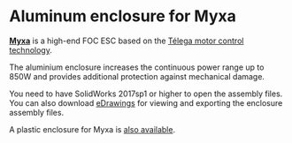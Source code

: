 # Aluminum enclosure for Myxa

[**Myxa**](https://zubax.com/products/myxa) is a high-end FOC ESC based on the [Télega motor control technology](https://zubax.com/technologies/telega).

The aluminium enclosure increases the continuous power range up to 850W and provides additional protection against mechanical damage.

You need to have SolidWorks 2017sp1 or higher to open the assembly files. You can also download [eDrawings](http://www.edrawingsviewer.com) for viewing and exporting the enclosure assembly files.

A plastic enclosure for Myxa is [also available](https://www.thingiverse.com/thing:2792733).
